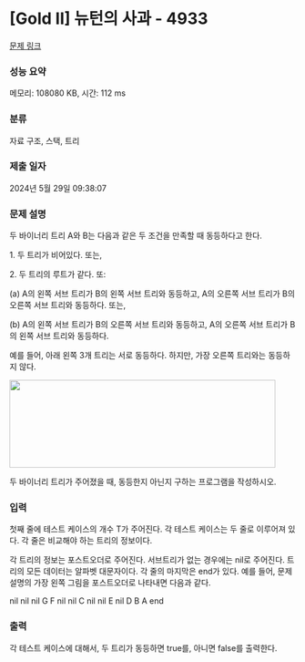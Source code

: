 # [Gold II] 뉴턴의 사과 - 4933 

[문제 링크](https://www.acmicpc.net/problem/4933) 

### 성능 요약

메모리: 108080 KB, 시간: 112 ms

### 분류

자료 구조, 스택, 트리

### 제출 일자

2024년 5월 29일 09:38:07

### 문제 설명

<p>
	두 바이너리 트리 A와 B는 다음과 같은 두 조건을 만족할 때 동등하다고 한다.</p>

<p>
	1. 두 트리가 비어있다. 또는,</p>
<p>
	2. 두 트리의 루트가 같다. 또:</p>
<p>(a) A의 왼쪽 서브 트리가 B의 왼쪽 서브 트리와 동등하고, A의 오른쪽 서브 트리가 B의 오른쪽 서브 트리와 동등하다. 또는,</p>
<p>(b) A의 왼쪽 서브 트리가 B의 오른쪽 서브 트리와 동등하고, A의 오른쪽 서브 트리가 B의 왼쪽 서브 트리와 동등하다.</p>

<p>
	예를 들어, 아래 왼쪽 3개 트리는 서로 동등하다. 하지만, 가장 오른쪽 트리와는 동등하지 않다.</p>

<p>
	<img alt="" src="https://www.acmicpc.net/upload/images/tree(1).png" style="width: 467px; height: 154px;"></p>

<p>
	두 바이너리 트리가 주어졌을 때, 동등한지 아닌지 구하는 프로그램을 작성하시오.</p>

### 입력 

 <p>
	첫째 줄에 테스트 케이스의 개수 T가 주어진다. 각 테스트 케이스는 두 줄로 이루어져 있다. 각 줄은 비교해야 하는 트리의 정보이다.</p>

<p>
	각 트리의 정보는 포스트오더로 주어진다. 서브트리가 없는 경우에는 nil로 주어진다. 트리의 모든 데이터는 알파벳 대문자이다. 각 줄의 마지막은 end가 있다. 예를 들어, 문제 설명의 가장 왼쪽 그림을 포스트오더로 나타내면 다음과 같다.</p>

<p>
	nil nil nil G F nil nil C nil nil E nil D B A end</p>

### 출력 

 <p>
	각 테스트 케이스에 대해서, 두 트리가 동등하면 true를, 아니면 false를 출력한다.</p>

